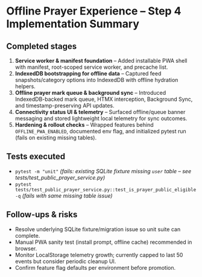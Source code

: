 # Offline Prayer Experience – Step 4 Implementation Summary

## Completed stages
1. **Service worker & manifest foundation** – Added installable PWA shell with manifest, root-scoped service worker, and precache list.
2. **IndexedDB bootstrapping for offline data** – Captured feed snapshots/category options into IndexedDB with offline hydration helpers.
3. **Offline prayer mark queue & background sync** – Introduced IndexedDB-backed mark queue, HTMX interception, Background Sync, and timestamp-preserving API updates.
4. **Connectivity status UI & telemetry** – Surfaced offline/queue banner messaging and stored lightweight local telemetry for sync outcomes.
5. **Hardening & rollout checks** – Wrapped features behind `OFFLINE_PWA_ENABLED`, documented env flag, and initialized pytest run (fails on existing missing tables).

## Tests executed
- `pytest -m "unit"` *(fails: existing SQLite fixture missing `user` table – see tests/test_public_prayer_service.py)*
- `pytest tests/test_public_prayer_service.py::test_is_prayer_public_eligible -q` *(fails with same missing table issue)*

## Follow-ups & risks
- Resolve underlying SQLite fixture/migration issue so unit suite can complete.
- Manual PWA sanity test (install prompt, offline cache) recommended in browser.
- Monitor LocalStorage telemetry growth; currently capped to last 50 events but consider periodic cleanup UI.
- Confirm feature flag defaults per environment before promotion.
